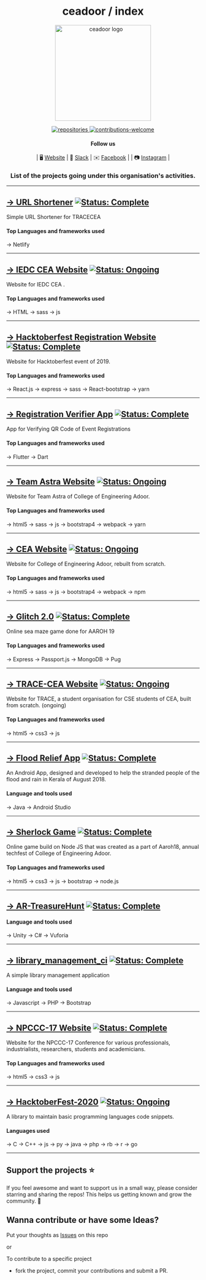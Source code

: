 <div align="center">
  
  <h1 align="center">ceadoor / index</h1>

<p align="center"><a href="http://cea.ac.in" title="ceadoor"><img src="https://github.com/ceadoor/cea.ac.in/raw/master/src/assets/LOGO/ceadoor-PNG.png" alt="ceadoor logo" width="250" /></a></p>

 <a href="https://github.com/ceadoor?tab=repositories">
    <img src="https://img.shields.io/badge/repositories-31-lightgrey.svg" alt="repositories" />
 </a>
 
 <a href="https://github.com/ceadoor/index/issues/new">
    <img src="https://img.shields.io/badge/PRs-welcome-red.svg" alt="contributions-welcome" />
 </a>

#### Follow us

| 🖥 [Website](https://tracecea.co/) | 💬 [Slack](https://kutt.it/trace-slack) | ✉️ [Facebook](https://www.facebook.com/tracecea/) | | 📷 [Instagram](https://www.instagram.com/tracecea) |

### List of the projects going under this organisation's activities.

</div>

---

## [→ URL Shortener](https://github.com/ceadoor/url-shortener) [![Status: Complete](https://img.shields.io/badge/status-complete-blue.svg)](https://github.com/ceadoor/url-shortener/commits/master)
Simple URL Shortener for TRACECEA
#### Top Languages and frameworks used
→ Netlify


---

## [→ IEDC CEA Website](https://github.com/ceadoor/iedc-website) [![Status: Ongoing](https://img.shields.io/badge/status-ongoing-green.svg)](https://github.com/ceadoor/iedc-website/commits/master)
Website for IEDC CEA .
#### Top Languages and frameworks used
→ HTML  → sass → js

---

## [→ Hacktoberfest Registration Website](https://github.com/ceadoor/hacktoberfest-website-2019) [![Status: Complete](https://img.shields.io/badge/status-complete-blue.svg)](https://github.com/ceadoor/hacktoberfest-website-2019/commits/master)
Website for Hacktoberfest event of 2019.
#### Top Languages and frameworks used
→ React.js → express → sass → React-bootstrap → yarn

---

## [→ Registration Verifier App](https://github.com/ceadoor/event-verifier-qr-app) [![Status: Complete](https://img.shields.io/badge/status-complete-blue.svg)](https://github.com/ceadoor/event-verifier-qr-app/commits/master)
 App for Verifying QR Code of Event Registrations 
#### Top Languages and frameworks used
→ Flutter → Dart

---

## [→ Team Astra Website](https://github.com/ceadoor/teamastracea.in) [![Status: Ongoing](https://img.shields.io/badge/status-ongoing-green.svg)](https://github.com/ceadoor/teamastracea.in/commits/master)
Website for Team Astra of College of Engineering Adoor.
#### Top Languages and frameworks used
→ html5 → sass → js → bootstrap4 → webpack → yarn

---

## [→ CEA Website](https://github.com/ceadoor/cea.ac.in) [![Status: Ongoing](https://img.shields.io/badge/status-ongoing-green.svg)](https://github.com/ceadoor/cea.ac.in/commits/master)
Website for College of Engineering Adoor, rebuilt from scratch. 
#### Top Languages and frameworks used
→ html5 → sass → js → bootstrap4 → webpack → npm

---
## [→ Glitch 2.0](https://github.com/ceadoor/glitch-2.0) [![Status: Complete](https://img.shields.io/badge/status-complete-blue.svg)](https://github.com/ceadoor/glitch-2.0/commits/master)
Online sea maze game done for AAROH 19 
#### Top Languages and frameworks used
→ Express → Passport.js → MongoDB → Pug 

---

## [→ TRACE-CEA Website](https://github.com/ceadoor/trace.cea.ac.in) [![Status: Ongoing](https://img.shields.io/badge/status-ongoing-green.svg)](https://github.com/ceadoor/trace.cea.ac.in/commits/master)
Website for TRACE, a student organisation for CSE students of CEA, built from scratch. (ongoing)
#### Top Languages and frameworks used
→ html5 → css3 → js

---

## [→ Flood Relief App](https://github.com/ceadoor/flood_relief) [![Status: Complete](https://img.shields.io/badge/status-complete-blue.svg)](https://github.com/ceadoor/flood_relief/commits/master)
An Android App, designed and developed to help the stranded people of the flood and rain in Kerala of August 2018.
#### Language and tools used
→ Java → Android Studio

---

## [→ Sherlock Game](https://github.com/ceadoor/sherlockgame) [![Status: Complete](https://img.shields.io/badge/status-complete-blue.svg)](https://github.com/ceadoor/sherlockgame/commits/master)
Online game build on Node JS that was created as a part of Aaroh18, annual techfest of College of Engineering Adoor.
#### Top Languages and frameworks used
→ html5 → css3 → js → bootstrap → node.js

---

## [→ AR-TreasureHunt](https://github.com/ceadoor/AR-TreasureHunt-2.0) [![Status: Complete](https://img.shields.io/badge/status-complete-blue.svg)](https://github.com/ceadoor/AR-TreasureHunt/commits/master)
#### Language and tools used
→ Unity → C# → Vuforia

---

## [→ library_management_ci](https://github.com/ceadoor/library_management_ci) [![Status: Complete](https://img.shields.io/badge/status-complete-blue.svg)](https://github.com/ceadoor/library_management_ci/commits/master)
A simple library management application 
#### Language and tools used
→ Javascript → PHP → Bootstrap

---

## [→ NPCCC-17 Website](https://github.com/ceadoor/NPCCC-17) [![Status: Complete](https://img.shields.io/badge/status-complete-blue.svg)](https://github.com/ceadoor/NPCCC-17/commits/master)
Website for the NPCCC-17 Conference for various professionals, industrialists, researchers, students and academicians.
#### Top Languages and frameworks used
→ html5 → css3 → js

---

## [→ HacktoberFest-2020](https://github.com/ceadoor/HacktoberFest-2020) [![Status: Ongoing](https://img.shields.io/badge/status-ongoing-green.svg)](https://github.com/ceadoor/HacktoberFest-2020/commits/main)
A library to maintain basic programming languages code snippets.
#### Languages used
→ C → C++ → js → py → java → php → rb → r → go

---

## Support the projects ⭐

If you feel awesome and want to support us in a small way, please consider starring and sharing the repos! This helps us getting known and grow the community. 🙏

## Wanna contribute or have some Ideas?

Put your thoughts as [Issues](https://github.com/ceadoor/index/issues/new) on this repo 

or

To contribute to a specific project
- fork the project, commit your contributions and submit a PR.
